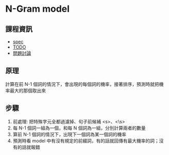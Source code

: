 # N-Gram model

## 課程資訊
* [spec](https://docs.google.com/presentation/d/1bbLf33uwLiP1JxGaeaivT997bsozRlJNDoZbm2mM9lc/edit#slide=id.gc848a1df39_0_11)
* [TODO](https://colab.research.google.com/drive/1HkDuHOl6ca2HsRs-WMjNwM76-DIBRStn?authuser=2#scrollTo=h17uKROx-FZG)
* [問題討論](https://hackmd.io/CIZaBgt5QAqzSb5JuKICGQ?view)

## 原理
計算在前 N-1 個詞的情況下，會出現的每個詞的機率，接著排序，預測時就把機率最大的那個取出來

## 步驟
1. 前處理: 把特殊字元全都過濾掉、句子前候補 \<s>、<\s>
2. 每 N-1 個詞一組為一個，和每 N 個詞為一組，分別計算兩者的數量
3. 算前 N-1 個詞的情況下，出現下一個詞為某一個詞的機率
4. 預測時看 model 中有沒有規定的前綴詞，有的話就回傳有最大機率的詞；沒有的話就報錯
